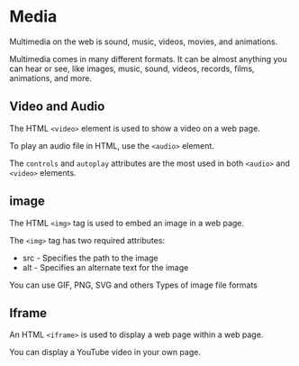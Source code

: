 # Media

Multimedia on the web is sound, music, videos, movies, and animations.

Multimedia comes in many different formats. It can be almost anything you can hear or see, like images, music, sound, videos, records, films, animations, and more.


## Video and Audio
The HTML `<video>` element is used to show a video on a web page.

To play an audio file in HTML, use the `<audio>` element.

The `controls` and `autoplay` attributes are the most used in both `<audio>` and `<video>` elements.

## image

The HTML `<img>` tag is used to embed an image in a web page.

The `<img>` tag has two required attributes:

- src - Specifies the path to the image
- alt - Specifies an alternate text for the image

You can use GIF, PNG, SVG and others Types of image file formats


## Iframe

An HTML `<iframe>` is used to display a web page within a web page.

You can display a YouTube video in your own page.